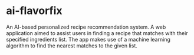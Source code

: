 # ai-flavorfix
An AI-based personalized recipe recommendation system. A web application aimed to assist users in finding a recipe that matches with their specified ingredients list. The app makes use of a machine learning algorithm to find the nearest matches to the given list.
